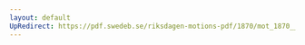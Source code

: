 ```yaml
---
layout: default
UpRedirect: https://pdf.swedeb.se/riksdagen-motions-pdf/1870/mot_1870__ak__00183/mot_1870__ak__00183_001.pdf
---
```


